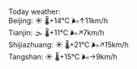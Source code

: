 Today weather:  
Beijing: ☀️ 🌡️+14°C 🌬️↑11km/h  
Tianjin: 🌫  🌡️+11°C 🌬️↗7km/h  
Shijiazhuang: ☀️ 🌡️+21°C 🌬️↗15km/h  
Tangshan: ☀️ 🌡️+15°C 🌬️→9km/h  
